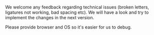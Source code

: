 We welcome any feedback regarding technical issues (broken letters, ligatures not working, bad spacing etc). We will have a look and try to implement the changes in the next version.

Please provide browser and OS so it's easier for us to debug.

